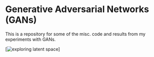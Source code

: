 # Generative Adversarial Networks (GANs)

This is a repository for some of the misc. code and results from my experiments with GANs.

[![exploring latent space](interp_anim1.gif)]
